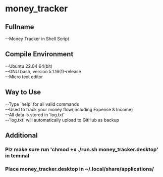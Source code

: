 # money_tracker
## Fullname
--Money Tracker in Shell Script<br />
## Compile Environment
--Ubuntu 22.04 64(bit)<br />
--GNU bash, version 5.1.16(1)-release<br />
--Micro text editor<br />
## Way to Use
--Type `help' for all valid commands<br/>
--Used to track your money flow(including Expense & Income)<br/>
--All data is stored in 'log.txt'<br/>
--'log.txt' will automatically upload to GitHub as backup<br/>
## Additional
### Plz make sure run 'chmod +x ./run.sh money_tracker.desktop' in teminal
### Place money_tracker.desktop in ~/.local/share/applications/ 

